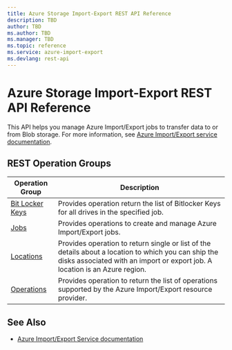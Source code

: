 ```yaml
---
title: Azure Storage Import-Export REST API Reference
description: TBD
author: TBD
ms.author: TBD
ms.manager: TBD
ms.topic: reference
ms.service: azure-import-export
ms.devlang: rest-api
---
```


# Azure Storage Import-Export REST API Reference

This API helps you manage Azure Import/Export jobs to transfer data to or from Blob storage. For more information, see [Azure Import/Export service documentation](https://docs.microsoft.com/en-us/azure/storage/common/storage-import-export-service).

## REST Operation Groups

| Operation Group | Description |
| --- | --- |
| [Bit Locker Keys](xref:management.azure.com.storageimportexport.bitlockerkeys) | Provides operation return the list of Bitlocker Keys for all drives in the specified job. |
| [Jobs](xref:management.azure.com.storageimportexport.jobs) | Provides operations to create and manage Azure Import/Export jobs. |
| [Locations](xref:management.azure.com.storageimportexport.locations) | Provides operation to return single or list of the details about a location to which you can ship the disks associated with an import or export job. A location is an Azure region. |
| [Operations](xref:management.azure.com.storageimportexport.operations) | Provides operation to return the list of operations supported by the Azure Import/Export resource provider. |

## See Also

- [Azure Import/Export Service documentation](https://docs.microsoft.com/en-us/azure/storage/common/storage-import-export-service)
